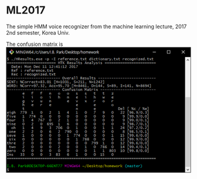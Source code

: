 # ML2017
The simple HMM voice recognizer from the machine learning lecture, 2017 2nd semester, Korea Univ.

The confusion matrix is
![confusion matrix](https://github.com/nulledge/ML2017/raw/master/confusion%20matrix.png)

